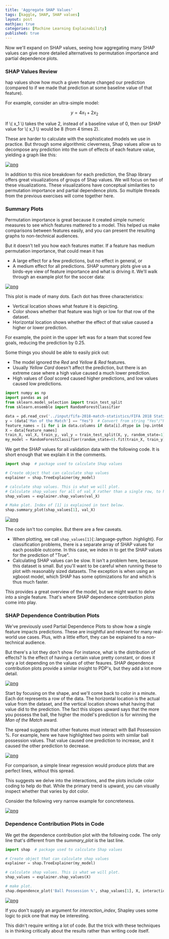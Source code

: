 ```yaml
---
title: 'Aggregate SHAP Values'
tags: [kaggle, SHAP, SHAP values]
layout: post
mathjax: true
categories: [Machine Learning Explainability]
published: true
---
```


Now we'll expand on SHAP values, seeing how aggregating many SHAP values can give more detailed alternatives to permutation importance and partial dependence plots.



### SHAP Values Review

hap values show how much a given feature changed our prediction (compared to if we made that prediction at some baseline value of that feature).

For example, consider an ultra-simple model:

$$
y = 4 x_1 + 2 x_2
$$

If  \\( x_1 \\)  takes the value 2, instead of a baseline value of 0, then our SHAP value for  \\( x_1 \\)  would be 8 (from 4 times 2).

These are harder to calculate with the sophisticated models we use in practice. But through some algorithmic cleverness, Shap values allow us to decompose any prediction into the sum of effects of each feature value, yielding a graph like this:


[![png](https://raw.githubusercontent.com/sourestdeeds/sourestdeeds.github.io/main/_posts/2021-12-10-shap-values-advanced/1.png#center)](https://raw.githubusercontent.com/sourestdeeds/sourestdeeds.github.io/main/_posts/2021-12-10-shap-values-advanced/1.png)<br>


In addition to this nice breakdown for each prediction, the Shap library offers great visualizations of groups of Shap values. We will focus on two of these visualizations. These visualizations have conceptual similarities to permutation importance and partial dependence plots. So multiple threads from the previous exercises will come together here.

### Summary Plots

Permutation importance is great because it created simple numeric measures to see which features mattered to a model. This helped us make comparisons between features easily, and you can present the resulting graphs to non-technical audiences.

But it doesn't tell you how each features matter. If a feature has medium permutation importance, that could mean it has

- A large effect for a few predictions, but no effect in general, or
- A medium effect for all predictions.
SHAP summary plots give us a birds-eye view of feature importance and what is driving it. We'll walk through an example plot for the soccer data:


[![png](https://raw.githubusercontent.com/sourestdeeds/sourestdeeds.github.io/main/_posts/2021-12-10-shap-values-advanced/2.png#center)](https://raw.githubusercontent.com/sourestdeeds/sourestdeeds.github.io/main/_posts/2021-12-10-shap-values-advanced/2.png)<br>

This plot is made of many dots. Each dot has three characteristics:

- Vertical location shows what feature it is depicting.
- Color shows whether that feature was high or low for that row of the dataset.
- Horizontal location shows whether the effect of that value caused a higher or lower prediction.

For example, the point in the upper left was for a team that scored few goals, reducing the prediction by 0.25.

Some things you should be able to easily pick out:

- The model ignored the *Red* and *Yellow & Red* features.
- Usually *Yellow Card* doesn't affect the prediction, but there is an extreme case where a high value caused a much lower prediction.
- High values of *Goal* scored caused higher predictions, and low values caused low predictions.


```python
import numpy as np
import pandas as pd
from sklearn.model_selection import train_test_split
from sklearn.ensemble import RandomForestClassifier

data = pd.read_csv('../input/fifa-2018-match-statistics/FIFA 2018 Statistics.csv')
y = (data['Man of the Match'] == "Yes")  # Convert from string "Yes"/"No" to binary
feature_names = [i for i in data.columns if data[i].dtype in [np.int64, np.int64]]
X = data[feature_names]
train_X, val_X, train_y, val_y = train_test_split(X, y, random_state=1)
my_model = RandomForestClassifier(random_state=0).fit(train_X, train_y)
```

We get the SHAP values for all validation data with the following code. It is short enough that we explain it in the comments.

```python
import shap  # package used to calculate Shap values

# Create object that can calculate shap values
explainer = shap.TreeExplainer(my_model)

# calculate shap values. This is what we will plot.
# Calculate shap_values for all of val_X rather than a single row, to have more data for plot.
shap_values = explainer.shap_values(val_X)

# Make plot. Index of [1] is explained in text below.
shap.summary_plot(shap_values[1], val_X)
```

[![png](https://raw.githubusercontent.com/sourestdeeds/sourestdeeds.github.io/main/_posts/2021-12-10-shap-values-advanced/3.png#center)](https://raw.githubusercontent.com/sourestdeeds/sourestdeeds.github.io/main/_posts/2021-12-10-shap-values-advanced/3.png)<br>


The code isn't too complex. But there are a few caveats.

- When plotting, we call `shap_values[1]`{:.language-python .highlight}. For classification problems, there is a separate array of SHAP values for each possible outcome. In this case, we index in to get the SHAP values for the prediction of "True".
- Calculating SHAP values can be slow. It isn't a problem here, because this dataset is small. But you'll want to be careful when running these to plot with reasonably sized datasets. The exception is when using an xgboost model, which SHAP has some optimizations for and which is thus much faster.

This provides a great overview of the model, but we might want to delve into a single feature. That's where SHAP dependence contribution plots come into play.

### SHAP Dependence Contribution Plots

We've previously used Partial Dependence Plots to show how a single feature impacts predictions. These are insightful and relevant for many real-world use cases. Plus, with a little effort, they can be explained to a non-technical audience.

But there's a lot they don't show. For instance, what is the distribution of effects? Is the effect of having a certain value pretty constant, or does it vary a lot depending on the values of other feaures. SHAP dependence contribution plots provide a similar insight to PDP's, but they add a lot more detail.

[![png](https://raw.githubusercontent.com/sourestdeeds/sourestdeeds.github.io/main/_posts/2021-12-10-shap-values-advanced/4.png#center)](https://raw.githubusercontent.com/sourestdeeds/sourestdeeds.github.io/main/_posts/2021-12-10-shap-values-advanced/4.png)<br>

Start by focusing on the shape, and we'll come back to color in a minute. Each dot represents a row of the data. The horizontal location is the actual value from the dataset, and the vertical location shows what having that value did to the prediction. The fact this slopes upward says that the more you possess the ball, the higher the model's prediction is for winning the *Man of the Match* award.

The spread suggests that other features must interact with Ball Possession %. For example, here we have highlighted two points with similar ball possession values. That value caused one prediction to increase, and it caused the other prediction to decrease.

[![png](https://raw.githubusercontent.com/sourestdeeds/sourestdeeds.github.io/main/_posts/2021-12-10-shap-values-advanced/5.png#center)](https://raw.githubusercontent.com/sourestdeeds/sourestdeeds.github.io/main/_posts/2021-12-10-shap-values-advanced/5.png)<br>

For comparison, a simple linear regression would produce plots that are perfect lines, without this spread.

This suggests we delve into the interactions, and the plots include color coding to help do that. While the primary trend is upward, you can visually inspect whether that varies by dot color.

Consider the following very narrow example for concreteness.

[![png](https://raw.githubusercontent.com/sourestdeeds/sourestdeeds.github.io/main/_posts/2021-12-10-shap-values-advanced/6.png#center)](https://raw.githubusercontent.com/sourestdeeds/sourestdeeds.github.io/main/_posts/2021-12-10-shap-values-advanced/6.png)<br>

### Dependence Contribution Plots in Code

We get the dependence contribution plot with the following code. The only line that's different from the *summary_plot* is the last line.

```python
import shap  # package used to calculate Shap values

# Create object that can calculate shap values
explainer = shap.TreeExplainer(my_model)

# calculate shap values. This is what we will plot.
shap_values = explainer.shap_values(X)

# make plot.
shap.dependence_plot('Ball Possession %', shap_values[1], X, interaction_index="Goal Scored")
```

[![png](https://raw.githubusercontent.com/sourestdeeds/sourestdeeds.github.io/main/_posts/2021-12-10-shap-values-advanced/7.png#center)](https://raw.githubusercontent.com/sourestdeeds/sourestdeeds.github.io/main/_posts/2021-12-10-shap-values-advanced/7.png)<br>


If you don't supply an argument for *interaction_index*, Shapley uses some logic to pick one that may be interesting.

This didn't require writing a lot of code. But the trick with these techniques is in thinking critically about the results rather than writing code itself.

